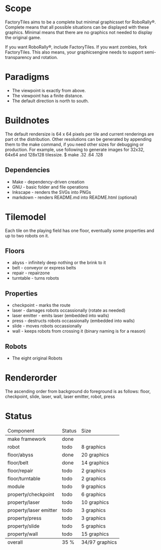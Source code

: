 Scope
=====

FactoryTiles aims to be a complete but minimal graphicsset for RoboRally®.
Complete means that all possible situations can be displayed with these graphics.
Minimal means that there are no graphics not needed to display the original game.

If you want RoboRally®, include FactoryTiles. If you want zombies, fork FactoryTiles.
This also means, your graphicsengine needs to support semi-transparency and rotation.

Paradigms
=========

* The viewpoint is exactly from above.
* The viewpoint has a finite distance.
* The default direction is north to south.

Buildnotes
==========

The default rendersize is 64 x 64 pixels per tile and current renderings are part ot the distribution.
Other resolutions can be generated by appending them to the make command, if you need other sizes for debugging or production.
For example, use following to generate images for 32x32, 64x64 and 128x128 tilessize.
    $ make .32 .64 .128

Dependencies
------------

* Make - dependency-driven creation
* GNU - basic folder and file operations
* Inkscape - renders the SVGs into PNGs
* markdown - renders README.md into README.html (optional)

Tilemodel
=========

Each tile on the playing field has one floor, eventually some properties and up to two robots on it.

Floors
------

* abyss - infinitely deep nothing or the brink to it
* belt - conveyor or express belts
* repair - repairzone
* turntable - turns robots

Properties
----------

* checkpoint - marks the route
* laser - damages robots occassionally (rotate as needed)
* laser emitter - emits laser (embedded into walls)
* press - destructs robots occassionally (embedded into walls)
* slide - moves robots occassionally
* wall - keeps robots from crossing it (binary naming is for a reason)

Robots
------

* The eight original Robots

Renderorder
===========

The ascending order from background do foreground is as follows:
floor, checkpoint, slide, laser, wall, laser emitter, robot, press

Status
======

<table>
    <thead>
        <tr>
            <td>Component</td> <td>Status</td> <td>Size</td>
        </tr>
    </thead>
    <tbody>
        <tr>
            <td>make framework</td> <td>done</td> <td></td>
        </tr>
        <tr>
            <td>robot</td> <td>todo</td> <td>8 graphics</td>
        </tr>
        <tr>
            <td>floor/abyss</td> <td>done</td> <td>20 graphics</td>
        </tr>
        <tr>
            <td>floor/belt</td> <td>done</td> <td>14 graphics</td>
        </tr>
        <tr>
            <td>floor/repair</td> <td>todo</td> <td>2 graphics</td>
        </tr>
        <tr>
            <td>floor/turntable</td> <td>todo</td> <td>2 graphics</td>
        </tr>
        <tr>
            <td>module</td> <td>todo</td> <td>9 graphics</td>
        </tr>
        <tr>
            <td>property/checkpoint</td> <td>todo</td> <td>6 graphics</td>
        </tr>
        <tr>
            <td>property/laser</td> <td>todo</td> <td>10 graphics</td>
        </tr>
        <tr>
            <td>property/laser emitter</td> <td>todo</td> <td>3 graphics</td>
        </tr>
        <tr>
            <td>property/press</td> <td>todo</td> <td>3 graphics</td>
        </tr>
        <tr>
            <td>property/slide</td> <td>todo</td> <td>5 graphics</td>
        </tr>
        <tr>
            <td>property/wall</td> <td>todo</td> <td>15 graphics</td>
        </tr>
    </tbody>
    <tfoot>
        <tr>
            <td>overall</td> <td>35 %</td> <td>34/97 graphics</td>
        </tr>
    <tfoot>
</table>

